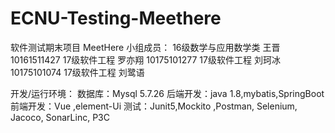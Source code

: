 # ECNU-Testing-Meethere
软件测试期末项目 MeetHere
小组成员：
16级数学与应用数学类 王晋 10161511427
17级软件工程 罗亦翔 10175101277
17级软件工程 刘珂冰 10175101074
17级软件工程 刘鹭语

开发/运行环境：
数据库：Mysql 5.7.26
后端开发：java 1.8,mybatis,SpringBoot 
前端开发：Vue ,element-Ui
测试：Junit5,Mockito ,Postman, Selenium, Jacoco, SonarLinc, P3C 